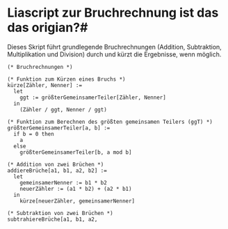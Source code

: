 # Liascript zur Bruchrechnung ist das das origian?#

Dieses Skript führt grundlegende Bruchrechnungen (Addition, Subtraktion, Multiplikation und Division) durch und kürzt die Ergebnisse, wenn möglich.

```liascript
(* Bruchrechnungen *)

(* Funktion zum Kürzen eines Bruchs *)
kürze[Zähler, Nenner] :=
  let
    ggt := größterGemeinsamerTeiler[Zähler, Nenner]
  in
    (Zähler / ggt, Nenner / ggt)

(* Funktion zum Berechnen des größten gemeinsamen Teilers (ggT) *)
größterGemeinsamerTeiler[a, b] :=
  if b = 0 then
    a
  else
    größterGemeinsamerTeiler[b, a mod b]

(* Addition von zwei Brüchen *)
addiereBrüche[a1, b1, a2, b2] :=
  let
    gemeinsamerNenner := b1 * b2
    neuerZähler := (a1 * b2) + (a2 * b1)
  in
    kürze[neuerZähler, gemeinsamerNenner]

(* Subtraktion von zwei Brüchen *)
subtrahiereBrüche[a1, b1, a2,
